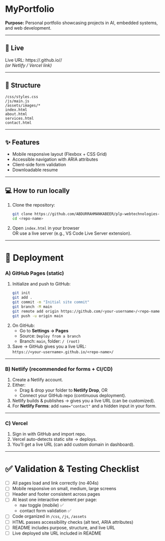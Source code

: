 # MyPortfolio

**Purpose:** Personal portfolio showcasing projects in AI, embedded systems, and web development.

---

## 🔗 Live
Live URL: https://<your-username>.github.io/<repo-name>/  
*(or Netlify / Vercel link)*

---

## 📂 Structure
```
/css/styles.css
/js/main.js
/assets/images/*
index.html
about.html
services.html
contact.html
```

---

## ✨ Features
- Mobile responsive layout (Flexbox + CSS Grid)
- Accessible navigation with ARIA attributes
- Client-side form validation
- Downloadable resume

---

## 💻 How to run locally
1. Clone the repository:
   ```bash
   git clone https://github.com/ABDURRAHMANKABEER/plp-webtechnologies-classroom-july2025-july-2025-final-project-and-deployment-Final-Project-and-Depl.git
   cd <repo-name>
   ```
2. Open `index.html` in your browser  
   OR use a live server (e.g., VS Code Live Server extension).

---

# 🚀 Deployment

### A) GitHub Pages (static)
1. Initialize and push to GitHub:
   ```bash
   git init
   git add .
   git commit -m "Initial site commit"
   git branch -M main
   git remote add origin https://github.com/<your-username>/<repo-name>.git
   git push -u origin main
   ```
2. On GitHub:
   - Go to **Settings → Pages**
   - Source: `Deploy from a branch`
   - Branch: `main`, folder: `/ (root)`
3. Save → GitHub gives you a live URL:  
   `https://<your-username>.github.io/<repo-name>/`

---

### B) Netlify (recommended for forms + CI/CD)
1. Create a Netlify account.  
2. Either:
   - Drag & drop your folder to **Netlify Drop**, OR  
   - Connect your GitHub repo (continuous deployment).  
3. Netlify builds & publishes → gives you a live URL (can be customized).  
4. For **Netlify Forms**: add `name="contact"` and a hidden input in your form.

---

### C) Vercel
1. Sign in with GitHub and import repo.  
2. Vercel auto-detects static site → deploys.  
3. You’ll get a live URL (can add custom domain in dashboard).  

---

# ✅ Validation & Testing Checklist
- [ ] All pages load and link correctly (no 404s)  
- [ ] Mobile responsive on small, medium, large screens  
- [ ] Header and footer consistent across pages  
- [ ] At least one interactive element per page:
  - nav toggle (mobile) ✅  
  - contact form validation ✅  
- [ ] Code organized in `/css`, `/js`, `/assets`  
- [ ] HTML passes accessibility checks (alt text, ARIA attributes)  
- [ ] README includes purpose, structure, and live URL  
- [ ] Live deployed site URL included in README  

